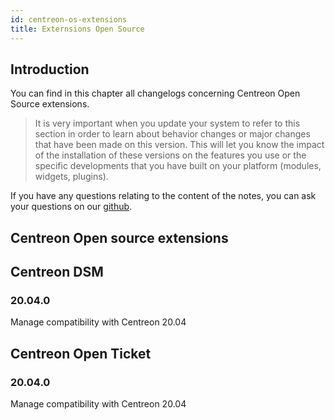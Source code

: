 ```yaml
---
id: centreon-os-extensions
title: Externsions Open Source
---
```


## Introduction

You can find in this chapter all changelogs concerning Centreon Open Source extensions.

> It is very important when you update your system to refer to this section in
> order to learn about behavior changes or major changes that have been made on
> this version. This will let you know the impact of the installation of these
> versions on the features you use or the specific developments that you have
> built on your platform (modules, widgets, plugins).

If you have any questions relating to the content of the notes, you can ask your
questions on our [github](https://github.com/centreon/centreon).


## Centreon Open source extensions 

## Centreon DSM 

### 20.04.0

Manage compatibility with Centreon 20.04

## Centreon Open Ticket

### 20.04.0

Manage compatibility with Centreon 20.04
